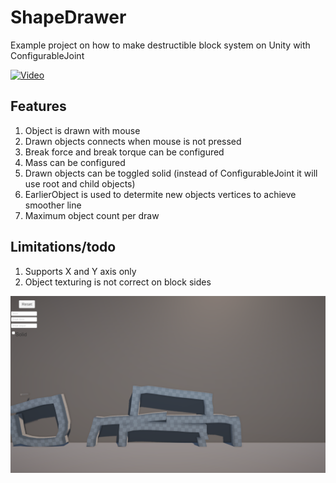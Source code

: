 # ShapeDrawer
Example project on how to make destructible block system on Unity with ConfigurableJoint

[![Video](https://img.youtube.com/vi/Ty4HPFQudPY/0.jpg)](https://www.youtube.com/watch?v=Ty4HPFQudPY)

## Features
1. Object is drawn with mouse
2. Drawn objects connects when mouse is not pressed
3. Break force and break torque can be configured
4. Mass can be configured
5. Drawn objects can be toggled solid (instead of ConfigurableJoint it will use root and child objects)
6. EarlierObject is used to determite new objects vertices to achieve smoother line
7. Maximum object count per draw

## Limitations/todo
1. Supports X and Y axis only
2. Object texturing is not correct on block sides

  ![Image](image.png)
